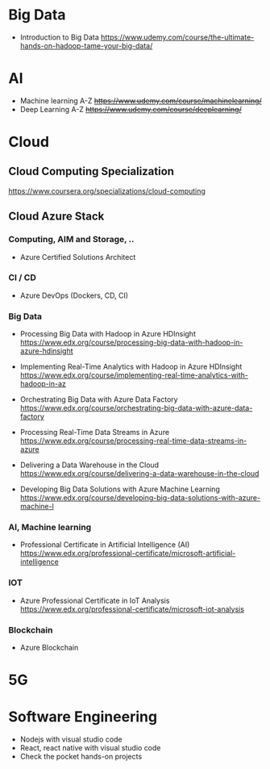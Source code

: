 # Big Data
- Introduction to Big Data
https://www.udemy.com/course/the-ultimate-hands-on-hadoop-tame-your-big-data/

# AI
- Machine learning A-Z
<s>https://www.udemy.com/course/machinelearning/</s>
- Deep Learning A-Z
<s>https://www.udemy.com/course/deeplearning/</s>

# Cloud
## Cloud Computing Specialization
https://www.coursera.org/specializations/cloud-computing

## Cloud Azure Stack 
### Computing, AIM and Storage, ..
- Azure Certified Solutions Architect <br/>

### CI / CD
- Azure DevOps (Dockers, CD, CI) <br/>

### Big Data
- Processing Big Data with Hadoop in Azure HDInsight <br/>
https://www.edx.org/course/processing-big-data-with-hadoop-in-azure-hdinsight 

- Implementing Real-Time Analytics with Hadoop in Azure HDInsight <br/>
https://www.edx.org/course/implementing-real-time-analytics-with-hadoop-in-az

- Orchestrating Big Data with Azure Data Factory <br/>
https://www.edx.org/course/orchestrating-big-data-with-azure-data-factory

- Processing Real-Time Data Streams in Azure <br/>
https://www.edx.org/course/processing-real-time-data-streams-in-azure

- Delivering a Data Warehouse in the Cloud <br/>
https://www.edx.org/course/delivering-a-data-warehouse-in-the-cloud

- Developing Big Data Solutions with Azure Machine Learning <br/>
https://www.edx.org/course/developing-big-data-solutions-with-azure-machine-l

### AI, Machine learning
- Professional Certificate in Artificial Intelligence (AI) <br/>
https://www.edx.org/professional-certificate/microsoft-artificial-intelligence

### IOT
- Azure Professional Certificate in IoT Analysis <br/>
https://www.edx.org/professional-certificate/microsoft-iot-analysis

### Blockchain
- Azure Blockchain

# 5G

# Software Engineering
- Nodejs with visual studio code
- React, react native with visual studio code
- Check the pocket hands-on projects
